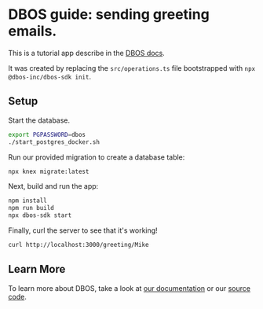 # DBOS guide: sending greeting emails.

This is a tutorial app describe in the [DBOS docs](https://docs.dbos.dev/category/quickstart-programming).

It was created by replacing the `src/operations.ts` file bootstrapped with `npx @dbos-inc/dbos-sdk init`.

## Setup

Start the database.

```bash
export PGPASSWORD=dbos
./start_postgres_docker.sh
```

Run our provided migration to create a database table:

```bash
npx knex migrate:latest
```

Next, build and run the app:

```bash
npm install
npm run build
npx dbos-sdk start
```

Finally, curl the server to see that it's working!

```bash
curl http://localhost:3000/greeting/Mike
```

## Learn More

To learn more about DBOS, take a look at [our documentation](https://docs.dbos.dev/) or our [source code](https://github.com/dbos-inc/dbos-sdk).
